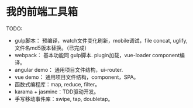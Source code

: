 # 我的前端工具箱

TODO:

- gulp脚本： 预编译，watch文件变化刷新，mobile调试，file concat, uglify, 文件名md5版本替换。（已完成）
- webpack： 基本功能同 gulp脚本. plugin加载，vue-loader component编译。
- angular demo： 通用项目文件结构，ui-router.
- vue demo： 通用项目文件结构，component，SPA。
- 函数式编程库：map, reduce, filter。
- karama + jasmine：TDD驱动开发。
- 手写移动事件库：swipe, tap, doubletap。